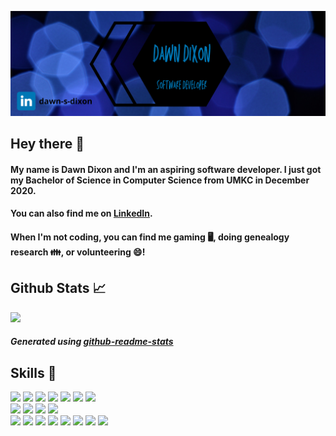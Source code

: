 ![Header](https://github.com/md56n/md56n/blob/main/Dawn%20Dixon.png)


## Hey there 👋

#### My name is Dawn Dixon and I'm an aspiring software developer. I just got my Bachelor of Science in Computer Science from UMKC in December 2020.
#### You can also find me on [LinkedIn](https://www.linkedin.com/in/dawn-s-dixon).
#### When I'm not coding, you can find me gaming 🖥️, doing genealogy research 👪, or volunteering 😄!


## Github Stats 📈
[![ ](https://github-readme-stats.vercel.app/api/top-langs/?username=md56n&theme=algolia&langs_count=4)](https://github.com/md56n/github-readme-stats)
##### Generated using [github-readme-stats](https://github.com/anuraghazra/github-readme-stats)

## Skills 🔧
![](https://img.shields.io/badge/Code-C++-informational?style=flat&logo=C++&logoColor=white&color=2bbc8a)
![](https://img.shields.io/badge/Code-Python-informational?style=flat&logo=Python&logoColor=white&color=2bbc8a)
![](https://img.shields.io/badge/Code-Java-informational?style=flat&logo=Java&logoColor=white&color=2bbc8a)
![](https://img.shields.io/badge/Code-C%20Sharp-informational?style=flat&logo=c%20sharp&logoColor=white&color=2bbc8a)
![](https://img.shields.io/badge/Code-JavaScript-informational?style=flat&logo=JavaScript&logoColor=white&color=2bbc8a)
![](https://img.shields.io/badge/Code-HTML-informational?style=flat&logo=HTML5&logoColor=white&color=2bbc8a)
![](https://img.shields.io/badge/Code-CSS-informational?style=flat&logo=CSS3&logoColor=white&color=2bbc8a)  
![](https://img.shields.io/badge/Database-SQL-informational?style=flat&logo=SQL&logoColor=white&color=2bbc8a)
![](https://img.shields.io/badge/Database-MySQL-informational?style=flat&logo=MySQL&logoColor=white&color=2bbc8a)
![](https://img.shields.io/badge/Database-DML-informational?style=flat&logo=DML&logoColor=white&color=2bbc8a)
![](https://img.shields.io/badge/Database-DDL-informational?style=flat&logo=DDL&logoColor=white&color=2bbc8a)  
![](https://img.shields.io/badge/Software-MS%20Office-informational?style=flat&logo=Microsoft%20Office&logoColor=white&color=2bbc8a)
![](https://img.shields.io/badge/Software-Visual%20Studio-informational?style=flat&logo=Visual%20Studio&logoColor=white&color=2bbc8a)
![](https://img.shields.io/badge/Software-Android%20Studio-informational?style=flat&logo=Android%20Studio&logoColor=white&color=2bbc8a)
![](https://img.shields.io/badge/Software-PyCharm-informational?style=flat&logo=PyCharm&logoColor=white&color=2bbc8a)
![](https://img.shields.io/badge/Software-Arduino-informational?style=flat&logo=Arduino&logoColor=white&color=2bbc8a)
![](https://img.shields.io/badge/Software-Unity-informational?style=flat&logo=Unity&logoColor=white&color=2bbc8a)
![](https://img.shields.io/badge/Software-TensorFlow-informational?style=flat&logo=TensorFlow&logoColor=white&color=2bbc8a)
![](https://img.shields.io/badge/Software-.NET-informational?style=flat&logo=dotNet&logoColor=white&color=2bbc8a)
